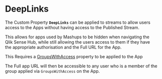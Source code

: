 # DeepLinks

The Custom Property **`DeepLinks`** can be applied to streams to allow users access to the Apps without having access to the Published Stream.

This allows for apps used by Mashups to be hidden when navigating the Qlik Sense Hub, while still allowing the users access to them if they have the appropriate authorisation and the Full URL for the App.

This Requires a [GroupsWithAccess](./GroupsWithAccess.md) property to be applied to the App

The Full app URL will then be accessible to any user who is a member of the group applied via `GroupsWithAccess` on the App.

